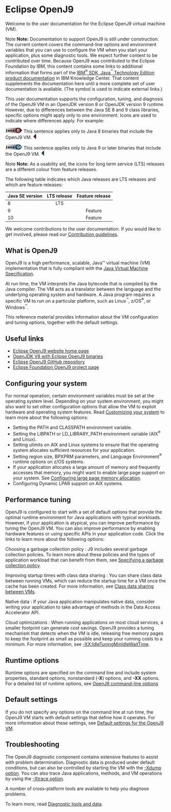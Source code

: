 <!--
* Copyright (c) 2017, 2018 IBM Corp. and others
*
* This program and the accompanying materials are made
* available under the terms of the Eclipse Public License 2.0
* which accompanies this distribution and is available at
* https://www.eclipse.org/legal/epl-2.0/ or the Apache
* License, Version 2.0 which accompanies this distribution and
* is available at https://www.apache.org/licenses/LICENSE-2.0.
*
* This Source Code may also be made available under the
* following Secondary Licenses when the conditions for such
* availability set forth in the Eclipse Public License, v. 2.0
* are satisfied: GNU General Public License, version 2 with
* the GNU Classpath Exception [1] and GNU General Public
* License, version 2 with the OpenJDK Assembly Exception [2].
*
* [1] https://www.gnu.org/software/classpath/license.html
* [2] http://openjdk.java.net/legal/assembly-exception.html
*
* SPDX-License-Identifier: EPL-2.0 OR Apache-2.0 OR GPL-2.0 WITH
* Classpath-exception-2.0 OR LicenseRef-GPL-2.0 WITH Assembly-exception
-->

# Eclipse OpenJ9

Welcome to the user documentation for the Eclipse OpenJ9 virtual machine (VM).

<i class="fa fa-pencil-square-o" aria-hidden="true"></i><span class="sr-only">Note</span> **Note:** Documentation to support OpenJ9 is still under construction. The current content covers the command-line options and environment variables that you can use to configure the VM when you start your application, plus some diagnostic tools. We expect further content to be contributed over time. Because OpenJ9 was contributed to the Eclipse Foundation by IBM, this content contains some links to additional information that forms part of the <i class="fa fa-external-link" aria-hidden="true"></i> [IBM<sup>&reg;</sup> SDK, Java<sup>&trade;</sup> Technology Edition product documentation](https://www.ibm.com/support/knowledgecenter/SSYKE2/welcome_javasdk_family.html) in IBM Knowledge Center. That content supplements the documentation here until a more complete set of user documentation is available. (The <i class="fa fa-external-link" aria-hidden="true"></i> symbol is used to indicate external links.)

This user documentation supports the configuration, tuning, and diagnosis of the OpenJ9 VM in an OpenJDK version 8 or OpenJDK version 9 runtime. However, due to differences between the Java SE 8 and 9 class libraries, specific options might apply only to one environment. Icons are used to indicate where differences apply. For example:

![Start of content that applies only to Java 8 (LTS)](cr/java8.png) This sentence applies only to Java 8 binaries that include the OpenJ9 VM. ![End of content that applies only to Java 8 (LTS)](cr/java_close_lts.png)

![Start of content that applies only to Java 9 and later](cr/java9plus.png) This sentence applies only to Java 9 or later binaries that include the OpenJ9 VM. ![End of content that applies only to Java 9 or later](cr/java_close.png)

<i class="fa fa-pencil-square-o" aria-hidden="true"></i><span class="sr-only">Note</span> **Note:** As a usability aid, the icons for long term service (LTS) releases are a different colour from feature releases.

The following table indicates which Java releases are LTS releases and which are feature releases:

| Java SE version | LTS release                                                                    | Feature release                                                                    |
|-----------------|:------------------------------------------------------------------------------:|:----------------------------------------------------------------------------------:|
| 8               | <i class="fa fa-check" aria-hidden="true"></i><span class="sr-only">LTS</span> |                                                                                    |
| 9               |                                                                                | <i class="fa fa-check" aria-hidden="true"></i><span class="sr-only">Feature</span> |
| 10              |                                                                                | <i class="fa fa-check" aria-hidden="true"></i><span class="sr-only">Feature</span> |

We welcome contributions to the user documentation. If you would like to get involved, please read our [Contribution guidelines](https://github.com/eclipse/openj9-docs/blob/master/CONTRIBUTING.md).

## What is OpenJ9

OpenJ9 is a high performance, scalable, Java™ virtual machine (VM) implementation that is fully compliant with the [Java Virtual Machine Specification](https://docs.oracle.com/javase/specs/index.html).

At run time, the VM interprets the Java bytecode that is compiled by the Java compiler. The VM acts as a translator between the language and the underlying operating system and hardware. A Java program requires a specific VM to run on a particular platform, such as Linux<sup>&trade;</sup>, z/OS<sup>&reg;</sup>, or Windows<sup>&trade;</sup>.

This reference material provides information about the VM configuration and tuning options, together with the default settings.

## Useful links

- [Eclipse OpenJ9 website home page](https://www.eclipse.org/openj9)
- [OpenJDK V8 with Eclipse OpenJ9 binaries](https://adoptopenjdk.net/releases.html?variant=openjdk8-openj9)
- [Eclipse OpenJ9 GitHub repository](https://github.com/eclipse/openj9)
- [Eclipse Foundation OpenJ9 project page](https://projects.eclipse.org/projects/technology.openj9)

## Configuring your system

For normal operation, certain environment variables must be set at the operating system level. Depending on your system environment, you might also want to set other configuration options that allow the VM to exploit hardware and operating system features. Read <i class="fa fa-external-link" aria-hidden="true"></i> [Customizing your system](https://www.ibm.com/support/knowledgecenter/SSYKE2_8.0.0/com.ibm.java.vm.80.doc/docs/j9_configure.html) to learn more about the following options:

- Setting the PATH and CLASSPATH environment variable.
- Setting the LIBPATH or LD_LIBRARY_PATH environment variable (AIX<sup>&reg;</sup> and Linux).
- Setting ulimits on AIX and Linux systems to ensure that the operating system allocates sufficient resources for your application.
- Setting region size, BPXPRM parameters, and Language Environment<sup>&reg;</sup> runtime options on z/OS systems.
- If your application allocates a large amount of memory and frequently accesses that memory, you might want to enable large page support on your system. See <i class="fa fa-external-link" aria-hidden="true"></i> [Configuring large page memory allocation](https://www.ibm.com/support/knowledgecenter/SSYKE2_8.0.0/com.ibm.java.vm.80.doc/docs/j9_configure_large_page.html).
- Configuring Dynamic LPAR support on AIX systems.

## Performance tuning

OpenJ9 is configured to start with a set of default options that provide the optimal runtime environment for Java applications with typical workloads. However, if your application is atypical, you can improve performance by tuning the OpenJ9 VM. You can also improve performance by enabling hardware features or using specific APIs in your application code. Click the links to learn more about the following options:

Choosing a garbage collection policy
: J9 includes several garbage collection policies. To learn more about these policies and the types of application workload that can benefit from them, see <i class="fa fa-external-link" aria-hidden="true"></i> [Specifying a garbage collection policy](https://www.ibm.com/support/knowledgecenter/SSYKE2_8.0.0/com.ibm.java.vm.80.doc/docs/mm_gc_specify.html).

Improving startup times with class data sharing
: You can share class data between running VMs, which can reduce the startup time for a VM once the cache has been created. For more information, see <i class="fa fa-external-link" aria-hidden="true"></i> [Class data sharing between VMs](https://www.ibm.com/support/knowledgecenter/SSYKE2_8.0.0/com.ibm.java.vm.80.doc/docs/shrc_intro.html).



<!-- These features not yet available in OpenJDK class libaries

Using hardware compression acceleration devices
: J9 can exploit hardware compression devices to reduce CPU consumption and shorten processing times.
- For AIX and Linux systems, see Enabling hardware compression acceleration.
- For IBM zEnterprise<sup>&reg;</sup> systems, see zEnterprise Data Compression.

Exploiting Remote Direct Memory Access (RDMA)
: High performance network infrastructure that supports Remote Direct Memory Access (RDMA) is designed to speed up communications between applications. : On Linux systems, existing Java socket applications can take advantage of RDMA-capable network adapters by using extensions to the Socket and ServerSocket APIs. For more information, see Java Sockets over Remote Direct Memory Access. Alternatively, you can write applications that use APIs in the jVerbs library to communicate directly over RDMA-capable infrastructure. See The jVerbs library.
-  On z/OS systems, J9 supports the use of the SMC-R protocol solution to enable TCP socket applications to transparently use RDMA. For more information, see Shared Memory Communication via RDMA.

Exploiting Graphics Processing Units (GPU)
: On Linux and Windows systems, you can improve the performance of your Java applications by offloading certain processing functions from your processor (CPU) to a graphics processing unit. For more information, see Exploiting Graphics Processing Units.-->

Native data
: If your Java application manipulates native data, consider writing your application to take advantage of methods in the Data Access Accelerator API.

Cloud optimizations
: When running applications on most cloud services, a smaller footprint can generate cost savings. OpenJ9 provides a tuning mechanism that detects when the VM is idle, releasing free memory pages to keep the footprint as small as possible and keep your running costs to a minimum. For more information, see [-XX:IdleTuningMinIdleWaitTime](xxidletuningminidlewaittime.md).

## Runtime options

Runtime options are specified on the command line and include system properties, standard options, nonstandard (**-X**) options, and **-XX** options. For a detailed list of runtime options, see [OpenJ9 command-line options](cmdline_specifying.md)

## Default settings

If you do not specify any options on the command line at run time, the OpenJ9 VM starts with default settings that define how it operates. For more information about these settings, see [Default settings for the OpenJ9 VM](openj9_defaults.md).

## Troubleshooting

The OpenJ9 diagnostic component contains extensive features to assist with problem determination. Diagnostic data is produced under default conditions, but can also be controlled by starting the VM with the [-Xdump option](xdump.md). You can also trace Java applications, methods, and VM operations by using the [-Xtrace option](xtrace.md).

A number of cross-platform tools are available to help you diagnose problems.

To learn more, read <i class="fa fa-external-link" aria-hidden="true"></i> [Diagnostic tools and data](https://www.ibm.com/support/knowledgecenter/SSYKE2_8.0.0/com.ibm.java.vm.80.doc/docs/diag_tools_intro.html).



<!-- ==== END OF TOPIC ==== index.md ==== -->
